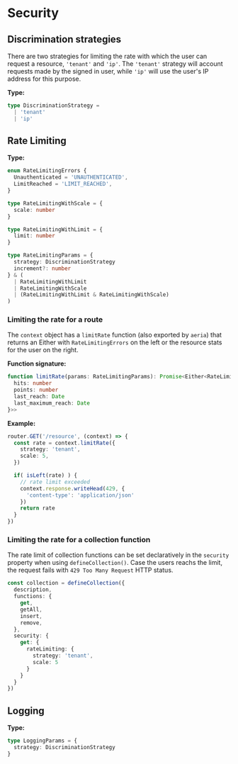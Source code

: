 # Security

## Discrimination strategies

There are two strategies for limiting the rate with which the user can request a resource, `'tenant'` and `'ip'`. The `'tenant'` strategy will account requests made by the signed in user, while `'ip'` will use the user's IP address for this purpose.

**Type:**

```typescript
type DiscriminationStrategy =
  | 'tenant'
  | 'ip'
```

## Rate Limiting

**Type:**

```typescript
enum RateLimitingErrors {
  Unauthenticated = 'UNAUTHENTICATED',
  LimitReached = 'LIMIT_REACHED',
}

type RateLimitingWithScale = {
  scale: number
}

type RateLimitingWithLimit = {
  limit: number
}

type RateLimitingParams = {
  strategy: DiscriminationStrategy
  increment?: number
} & (
  | RateLimitingWithLimit
  | RateLimitingWithScale
  | (RateLimitingWithLimit & RateLimitingWithScale)
)

```

### Limiting the rate for a route

The `context` object has a `limitRate` function (also exported by `aeria`) that returns an Either with `RateLimitingErrors` on the left or the resource stats for the user on the right.

**Function signature:**

```typescript
function limitRate(params: RateLimitingParams): Promise<Either<RateLimitingErrors, {
  hits: number
  points: number
  last_reach: Date
  last_maximum_reach: Date
}>>
```

**Example:**

```typescript
router.GET('/resource', (context) => {
  const rate = context.limitRate({
    strategy: 'tenant',
    scale: 5,
  })

  if( isLeft(rate) ) {
    // rate limit exceeded
    context.response.writeHead(429, {
      'content-type': 'application/json'
    })
    return rate
  }
})
```

### Limiting the rate for a collection function

The rate limit of collection functions can be set declaratively in the `security` property when using `defineCollection()`. Case the users reachs the limit, the request fails with `429 Too Many Request` HTTP status.

```typescript
const collection = defineCollection({
  description,
  functions: {
    get,
    getAll,
    insert,
    remove,
  },
  security: {
    get: {
      rateLimiting: {
        strategy: 'tenant',
        scale: 5
      }
    }
  }
})
```


## Logging

**Type:**

```typescript
type LoggingParams = {
  strategy: DiscriminationStrategy
}

```

